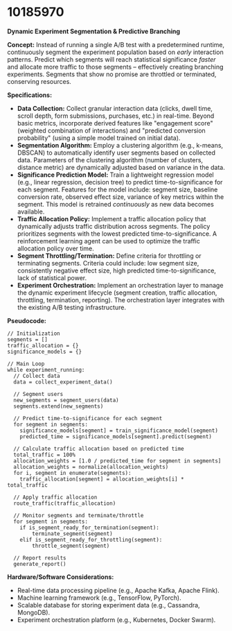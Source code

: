 # 10185970

**Dynamic Experiment Segmentation & Predictive Branching**

**Concept:** Instead of running a single A/B test with a predetermined runtime, continuously segment the experiment population based on *early* interaction patterns.  Predict which segments will reach statistical significance *faster* and allocate more traffic to those segments – effectively creating branching experiments.  Segments that show no promise are throttled or terminated, conserving resources.

**Specifications:**

*   **Data Collection:** Collect granular interaction data (clicks, dwell time, scroll depth, form submissions, purchases, etc.) in real-time.  Beyond basic metrics, incorporate derived features like "engagement score" (weighted combination of interactions) and "predicted conversion probability" (using a simple model trained on initial data).
*   **Segmentation Algorithm:** Employ a clustering algorithm (e.g., k-means, DBSCAN) to automatically identify user segments based on collected data.  Parameters of the clustering algorithm (number of clusters, distance metric) are dynamically adjusted based on variance in the data.
*   **Significance Prediction Model:**  Train a lightweight regression model (e.g., linear regression, decision tree) to predict time-to-significance for each segment.  Features for the model include: segment size, baseline conversion rate, observed effect size, variance of key metrics within the segment. This model is retrained *continuously* as new data becomes available.
*   **Traffic Allocation Policy:** Implement a traffic allocation policy that dynamically adjusts traffic distribution across segments. The policy prioritizes segments with the lowest predicted time-to-significance.  A reinforcement learning agent can be used to optimize the traffic allocation policy over time.
*   **Segment Throttling/Termination:**  Define criteria for throttling or terminating segments. Criteria could include: low segment size, consistently negative effect size, high predicted time-to-significance, lack of statistical power.
*   **Experiment Orchestration:** Implement an orchestration layer to manage the dynamic experiment lifecycle (segment creation, traffic allocation, throttling, termination, reporting).  The orchestration layer integrates with the existing A/B testing infrastructure.

**Pseudocode:**

```
// Initialization
segments = []
traffic_allocation = {}
significance_models = {}

// Main Loop
while experiment_running:
  // Collect data
  data = collect_experiment_data()

  // Segment users
  new_segments = segment_users(data)
  segments.extend(new_segments)

  // Predict time-to-significance for each segment
  for segment in segments:
    significance_models[segment] = train_significance_model(segment)
    predicted_time = significance_models[segment].predict(segment)

  // Calculate traffic allocation based on predicted time
  total_traffic = 100%
  allocation_weights = [1.0 / predicted_time for segment in segments]
  allocation_weights = normalize(allocation_weights)
  for i, segment in enumerate(segments):
    traffic_allocation[segment] = allocation_weights[i] * total_traffic

  // Apply traffic allocation
  route_traffic(traffic_allocation)

  // Monitor segments and terminate/throttle
  for segment in segments:
    if is_segment_ready_for_termination(segment):
        terminate_segment(segment)
    elif is_segment_ready_for_throttling(segment):
        throttle_segment(segment)

  // Report results
  generate_report()
```

**Hardware/Software Considerations:**

*   Real-time data processing pipeline (e.g., Apache Kafka, Apache Flink).
*   Machine learning framework (e.g., TensorFlow, PyTorch).
*   Scalable database for storing experiment data (e.g., Cassandra, MongoDB).
*   Experiment orchestration platform (e.g., Kubernetes, Docker Swarm).